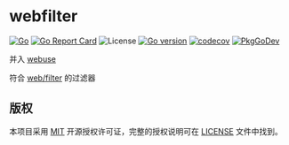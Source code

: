 # webfilter

[![Go](https://github.com/issue9/webfilter/workflows/Test/badge.svg)](https://github.com/issue9/webfilter/actions?query=workflow%3ATest)
[![Go Report Card](https://goreportcard.com/badge/github.com/issue9/webfilter)](https://goreportcard.com/report/github.com/issue9/webfilter)
![License](https://img.shields.io/github/license/issue9/webfilter)
[![Go version](https://img.shields.io/github/go-mod/go-version/issue9/webfilter)](https://golang.org)
[![codecov](https://codecov.io/gh/issue9/webfilter/branch/master/graph/badge.svg)](https://codecov.io/gh/issue9/webfilter)
[![PkgGoDev](https://pkg.go.dev/badge/github.com/issue9/webfilter)](https://pkg.go.dev/github.com/issue9/webfilter)

并入 [webuse](https://github.com/issue9/webuse)

符合 [web/filter](https://github.com/issue9/web) 的过滤器

## 版权

本项目采用 [MIT](https://opensource.org/licenses/MIT) 开源授权许可证，完整的授权说明可在 [LICENSE](LICENSE) 文件中找到。
